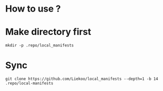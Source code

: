 
# How to use ? 

# Make directory first
```shell
mkdir -p .repo/local_manifests
```
# Sync
```shell
git clone https://github.com/Liekoo/local_manifests --depth=1 -b 14 .repo/local-manifests
```
